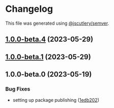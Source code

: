 # Changelog

This file was generated using [@jscutlery/semver](https://github.com/jscutlery/semver).

## [1.0.0-beta.4](https://github.com/rhinobase/raftyui/compare/tooltip-1.0.0-beta.3...tooltip-1.0.0-beta.4) (2023-05-29)

## [1.0.0-beta.1](https://github.com/rhinobase/raftyui/compare/tooltip-1.0.0-beta.0...tooltip-1.0.0-beta.1) (2023-05-29)

## 1.0.0-beta.0 (2023-05-19)

### Bug Fixes

- setting up package publishing ([1edb202](https://github.com/rhinobase/design-system/commit/1edb20248b82d035a7bd75008bb61cac89559fb5))
